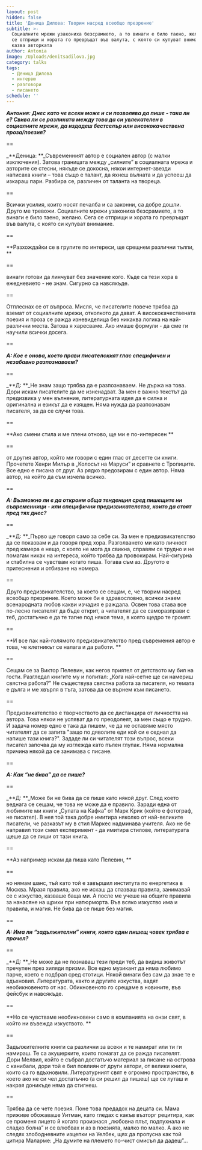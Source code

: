 ```yaml
---
layout: post
hidden: false
title: 'Деница Дилова: Творим насред всеобщо презрение'
subtitle: >-
  Социалните мрежи узакониха безсрамието, а то винаги е било таено, желано. Сега
  се отприщи и хората го превръщат във валута, с която си купуват внимание,
  казва авторката
author: Antonia
image: /Uploads/denitsadilova.jpg
category: talks
tags:
  - Деница Дилова
  - интервю
  - разговори
  - писането
schedule: ''
---
```

_**Антония: Днес като че всеки може и си позволява да пише - така ли е? Свива ли се разликата между това да си увлекателен в социалните мрежи, да издадеш бестселър или висококачествена проза/поезия?**_

\==

_**Деница: **_Съвременният автор е социален автор (с малки изключения). Затова границата между „силните” в социалната мрежа и авторите се стесни, някъде се докосна, някои интернет-звезди написаха книги – това също е талант, да яхнеш вълната и да успееш да изкараш пари. Разбира се, различен от таланта на твореца. 

\==

Всички усилия, които носят печалба и са законни, са добре дошли. Друго ме тревожи. Социалните мрежи узакониха безсрамието, а то винаги е било таено, желано. Сега се отприщи и хората го превръщат във валута, с която си купуват внимание. 

\==

**Разхождайки се в групите по интереси, ще срещнем различни тълпи, **

\==

винаги готови да линчуват без значение кого. Къде са тези хора в ежедневието - не знам. Сигурно са навсякъде. 

\==

Отплеснах се от въпроса. Мисля, че писателите повече трябва да вземат от социалните мрежи, отколкото да дават. А висококачествената поезия и проза се ражда изневиделица без никаква логика на най-различни места. Затова я харесваме. Ако имаше формули - да сме ги научили всички досега.

\==

_**А: Кое е онова, което прави писателският глас специфичен и незабавно разпознаваем?**_

\==

_**Д: **_Не знам защо трябва да е разпознаваем. Не държа на това. Дори искам писателите да ме изненадват. За мен е важно текстът да предизвика у мен вълнение, литературната идея да е силна и оригинална и езикът да е изящен. Няма нужда да разпознавам писателя, за да се случи това. 

\==

**Ако смени стила и ме плени отново, ще ми е по-интересен **

\==

от другия автор, който ми говори с един глас от десетте си книги. Прочетете Хенри Милър в „Колосът на Маруси” и сравнете с Тропиците. Все едно е писана от друг. Аз рядко предозирам с един автор. Няма автор, на който да съм изчела всичко.

\==

_**А: Възможно ли е да откроим обща тенденция сред пишещите ни съвременници - или специфични предизвикателства, които да стоят пред тях днес?**_

\==

_**Д: **_Първо ще говоря само за себе си. За мен е предизвикателство да се показвам и да говоря пред хора. Разголването ми като личност пред камера е нещо, с което не мога да свикна, справям се трудно и не помагам никак на интереса, който трябва да провокирам. Най-сигурна и стабилна се чувствам когато пиша. Тогава съм аз. Другото е притеснения и отбиване на номера.

\==

Друго предизвикателство, за което се сещам, е, че творим насред всеобщо презрение. Което може би е здравословно, всички знаем всенародната любов какви изчадия е раждала. Освен това става все по-лесно писателят да бъде открит, а читателят да се саморазправи с теб, достатъчно е да те тагне под някоя тема, в която щедро те громят.

\==

**И все пак най-голямото предизвикателство пред съвремения автор е това, че клетникът се налага и да работи. **

\==

Сещам се за Виктор Пелевин, как негов приятел от детството му бил на гости. Разгледал книгите му и попитал: „Кога най-сетне ще си намериш свястна работа?” Не съществува свястна работа за писателя, но темата е дълга и ме хвърля в тъга, затова да се върнем към писането.

\==

Предизвикателство е творчеството да се дистанцира от личността на автора. Това някои не успяват да го преодолеят, за мен също е трудно. И задача номер едно е така да пишем, че да не оставяме място читателят да се запита "защо по дяволите еди кой си е седнал да напише тази книга?". Зададе ли си читателят този въпрос, всеки писател започва да му изглежда като пълен глупак. Няма нормална причина някой да се занимава с писане. 

\==

_**А: Как “не бива” да се пише?**_

\==

_**Д: **_Може би не бива да се пише като някой друг. След което веднага се сещам, че това не може да е правило. Заради една от любимите ми книги „Супата на Кафка” от Марк Крик (който е фотограф, не писател). В нея той така добре имитира няколко от най-великите писатели, че разказът му в стил Маркес надминава учителя. Ако не бе направил този смел експеримент - да имитира стилове, литературата щеше да се лиши от тази книга.  

\==

**Аз например искам да пиша като Пелевин, **

\==

но нямам шанс, тъй като той е завършил института по енергетика в Москва. Мразя правила, ако не искаш да спазваш правила, занимавай се с изкуство, казваше баща ми. А после ме учеше на общите правила за нанасяне на щрихи при натюрморта. Във всяко изкуство има и правила, и магия. Не бива да се пише без магия. 

\==

_**А: Има ли “задължителни” книги, които един пишещ човек трябва е прочел?**_

\==

_**Д: **_Не може да не познаваш тези преди теб, да видиш животът пречупен през хиляди призми. Все едно музикант да няма любимо парче, което е подбрал сред стотици. Някой винаги без сам да знае те е вдъхновил. Литературата, както и другите изкуства, вадят необикновеното от нас. Обикновеното го срещаме в новините, във фейсбук и навсякъде. 

\==

**Но се чувстваме необикновени само в компанията на онзи свят, в който ни въвежда изкуството. **

\==

Задължителните книги са различни за всеки и те намират или ти ги намираш. Те са акушерките, които помагат да се ражда писателят. Дори Мелвил, който е събрал достатъчо материал за писане на острова с канибали, дори той е бил повлиян от други автори, от велики книги, които са го вдъхновили. Литературният свят е огромно пространство, в което ако не си чел достатъчно (а си решил да пишеш) ще се луташ и накрая доникъде няма да стигнеш. 

\==

Трябва да се чете поезия. Поне това предадох на децата си. Мама приживе обожаваше Уитман, като гледах с какъв възторг рецитира, как се променя лицето й когато произнася „любовна плът, подпухнала и сладко болна” и се влюбвах и аз в поезията, малко по малко. А ако не следях злободневните изцепки на Уелбек, щях да пропусна как той цитира Маларме: „На думите на племето по-чист смисъл да дадеш”...
